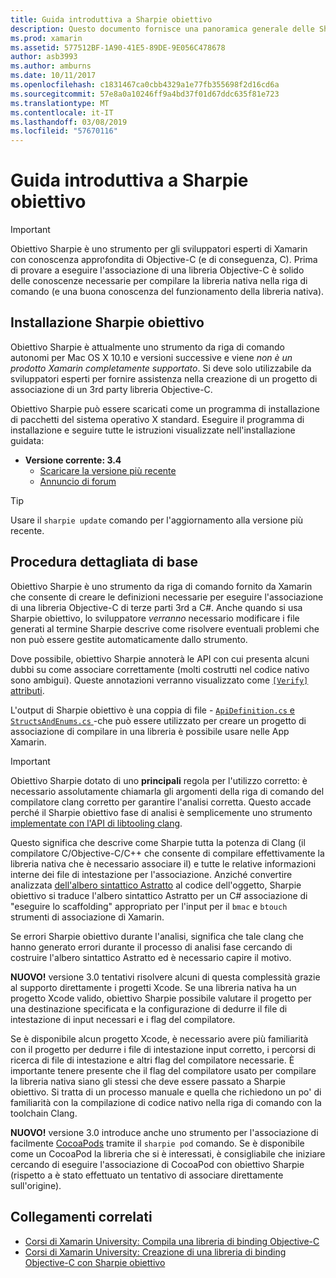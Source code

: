 ```yaml
---
title: Guida introduttiva a Sharpie obiettivo
description: Questo documento fornisce una panoramica generale delle Sharpie obiettivo, lo strumento utilizzato per automatizzare la creazione di C# binding a codice Objective-C.
ms.prod: xamarin
ms.assetid: 577512BF-1A90-41E5-89DE-9E056C478678
author: asb3993
ms.author: amburns
ms.date: 10/11/2017
ms.openlocfilehash: c1831467ca0cbb4329a1e77fb355698f2d16cd6a
ms.sourcegitcommit: 57e8a0a10246ff9a4bd37f01d67ddc635f81e723
ms.translationtype: MT
ms.contentlocale: it-IT
ms.lasthandoff: 03/08/2019
ms.locfileid: "57670116"
---
```

# <a name="getting-started-with-objective-sharpie"></a>Guida introduttiva a Sharpie obiettivo

> [!IMPORTANT]
> Obiettivo Sharpie è uno strumento per gli sviluppatori esperti di Xamarin con conoscenza approfondita di Objective-C (e di conseguenza, C). Prima di provare a eseguire l'associazione di una libreria Objective-C è solido delle conoscenze necessarie per compilare la libreria nativa nella riga di comando (e una buona conoscenza del funzionamento della libreria nativa).

<a name="installing" />

## <a name="installing-objective-sharpie"></a>Installazione Sharpie obiettivo

Obiettivo Sharpie è attualmente uno strumento da riga di comando autonomi per Mac OS X 10.10 e versioni successive e viene _non è un prodotto Xamarin completamente supportato_. Si deve solo utilizzabile da sviluppatori esperti per fornire assistenza nella creazione di un progetto di associazione di un 3rd party libreria Objective-C.

Obiettivo Sharpie può essere scaricati come un programma di installazione di pacchetti del sistema operativo X standard.
Eseguire il programma di installazione e seguire tutte le istruzioni visualizzate nell'installazione guidata:

- **Versione corrente: 3.4**
  - [Scaricare la versione più recente](https://dl.xamarin.com/objective-sharpie/ObjectiveSharpie.pkg)
  - [Annuncio di forum](https://forums.xamarin.com/discussion/104800/objective-sharpie-3-4)

> [!TIP]
> Usare il `sharpie update` comando per l'aggiornamento alla versione più recente.

## <a name="basic-walkthrough"></a>Procedura dettagliata di base

Obiettivo Sharpie è uno strumento da riga di comando fornito da Xamarin che consente di creare le definizioni necessarie per eseguire l'associazione di una libreria Objective-C di terze parti 3rd a C#.
Anche quando si usa Sharpie obiettivo, lo sviluppatore *verranno* necessario modificare i file generati al termine Sharpie descrive come risolvere eventuali problemi che non può essere gestite automaticamente dallo strumento.

Dove possibile, obiettivo Sharpie annoterà le API con cui presenta alcuni dubbi su come associare correttamente (molti costrutti nel codice nativo sono ambigui).
Queste annotazioni verranno visualizzato come [ `[Verify]` attributi](~/cross-platform/macios/binding/objective-sharpie/platform/verify.md).

L'output di Sharpie obiettivo è una coppia di file - [ `ApiDefinition.cs` e `StructsAndEnums.cs` ](~/cross-platform/macios/binding/objective-sharpie/platform/apidefinitions-structsandenums.md) -che può essere utilizzato per creare un progetto di associazione di compilare in una libreria è possibile usare nelle App Xamarin.

> [!IMPORTANT]
> Obiettivo Sharpie dotato di uno **principali** regola per l'utilizzo corretto: è necessario assolutamente chiamarla gli argomenti della riga di comando del compilatore clang corretto per garantire l'analisi corretta. Questo accade perché il Sharpie obiettivo fase di analisi è semplicemente uno strumento [implementate con l'API di libtooling clang](http://clang.llvm.org/docs/LibTooling.html).

Questo significa che descrive come Sharpie tutta la potenza di Clang (il compilatore C/Objective-C/C++ che consente di compilare effettivamente la libreria nativa che è necessario associare il) e tutte le relative informazioni interne dei file di intestazione per l'associazione.
Anziché convertire analizzata [dell'albero sintattico Astratto](https://en.wikipedia.org/wiki/Abstract_syntax_tree) al codice dell'oggetto, Sharpie obiettivo si traduce l'albero sintattico Astratto per un C# associazione di "eseguire lo scaffolding" appropriato per l'input per il `bmac` e `btouch` strumenti di associazione di Xamarin.

Se errori Sharpie obiettivo durante l'analisi, significa che tale clang che hanno generato errori durante il processo di analisi fase cercando di costruire l'albero sintattico Astratto ed è necessario capire il motivo.

**NUOVO!** versione 3.0 tentativi risolvere alcuni di questa complessità grazie al supporto direttamente i progetti Xcode. Se una libreria nativa ha un progetto Xcode valido, obiettivo Sharpie possibile valutare il progetto per una destinazione specificata e la configurazione di dedurre il file di intestazione di input necessari e i flag del compilatore.

Se è disponibile alcun progetto Xcode, è necessario avere più familiarità con il progetto per dedurre i file di intestazione input corretto, i percorsi di ricerca di file di intestazione e altri flag del compilatore necessarie. È importante tenere presente che il flag del compilatore usato per compilare la libreria nativa siano gli stessi che deve essere passato a Sharpie obiettivo. Si tratta di un processo manuale e quella che richiedono un po' di familiarità con la compilazione di codice nativo nella riga di comando con la toolchain Clang.

**NUOVO!** versione 3.0 introduce anche uno strumento per l'associazione di facilmente [CocoaPods](https://cocoapods.org) tramite il `sharpie pod` comando.
Se è disponibile come un CocoaPod la libreria che si è interessati, è consigliabile che iniziare cercando di eseguire l'associazione di CocoaPod con obiettivo Sharpie (rispetto a è stato effettuato un tentativo di associare direttamente sull'origine).

## <a name="related-links"></a>Collegamenti correlati

- [Corsi di Xamarin University: Compila una libreria di binding Objective-C](https://university.xamarin.com/classes/track/all#building-an-objective-c-bindings-library)
- [Corsi di Xamarin University: Creazione di una libreria di binding Objective-C con Sharpie obiettivo](https://university.xamarin.com/classes/track/all#build-an-objective-c-bindings-library-with-objective-sharpie)